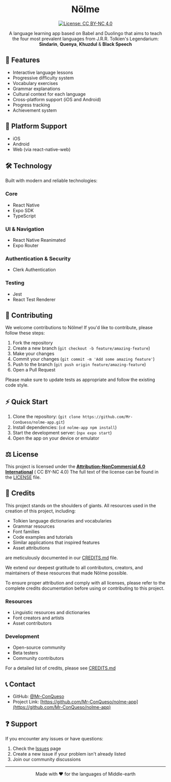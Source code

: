 <div align="center">

# Nölme

[![License: CC BY-NC 4.0](https://img.shields.io/badge/License-GPLv3-blue.svg)](https://creativecommons.org/licenses/by-nc/4.0/deed.en)

A language learning app based on Babel and Duolingo that aims to teach the four most prevalent languages from J.R.R. Tolkien's Legendarium: **Sindarin**, **Quenya**, **Khuzdul** & **Black Speech**
</div>

## 🎯 Features

- Interactive language lessons
- Progressive difficulty system
- Vocabulary exercises
- Grammar explanations
- Cultural context for each language
- Cross-platform support (iOS and Android)
- Progress tracking
- Achievement system

## 📱 Platform Support

- iOS
- Android
- Web (via react-native-web)

## 🛠️ Technology

Built with modern and reliable technologies:

### Core
- React Native
- Expo SDK
- TypeScript

### UI & Navigation
- React Native Reanimated
- Expo Router

### Authentication & Security
- Clerk Authentication

### Testing
- Jest
- React Test Renderer

## 🤝 Contributing

We welcome contributions to Nölme! If you'd like to contribute, please follow these steps:

1. Fork the repository
2. Create a new branch (`git checkout -b feature/amazing-feature`)
3. Make your changes
4. Commit your changes (`git commit -m 'Add some amazing feature'`)
5. Push to the branch (`git push origin feature/amazing-feature`)
6. Open a Pull Request

Please make sure to update tests as appropriate and follow the existing code style.

## ⚡ Quick Start

1. Clone the repository: (`git clone https://github.com/Mr-ConQueso/nolme-app.git`)
2. Install dependencies: (`cd nolme-app npm install`)
3. Start the development server: (`npx expo start`)
4. Open the app on your device or emulator


## ⚖️ License

This project is licensed under the **[Attribution-NonCommercial 4.0 International](https://www.creativecommons.org/licenses/by-nc/4.0/deed.en)** ( CC BY-NC 4.0) The full text of the license can be found in the [LICENSE](LICENSE) file.

## 👏 Credits

This project stands on the shoulders of giants. All resources used in the creation of this project, including:
- Tolkien language dictionaries and vocabularies
- Grammar resources
- Font families
- Code examples and tutorials
- Similar applications that inspired features
- Asset attributions

are meticulously documented in our [CREDITS.md](CREDITS.md) file.

We extend our deepest gratitude to all contributors, creators, and maintainers of these resources that made Nölme possible.

To ensure proper attribution and comply with all licenses, please refer to the complete credits documentation before using or contributing to this project.

### Resources
- Linguistic resources and dictionaries
- Font creators and artists
- Asset contributors

### Development
- Open-source community
- Beta testers
- Community contributors

For a detailed list of credits, please see [CREDITS.md](https://github.com/Mr-ConQueso/nolme-app/blob/master/credits.md)

## 📞 Contact

- GitHub: [@Mr-ConQueso](https://github.com/Mr-ConQueso)
- Project Link: [https://github.com/Mr-ConQueso/nolme-app](https://github.com/Mr-ConQueso/nolme-app)

## ❓ Support

If you encounter any issues or have questions:

1. Check the [Issues](https://github.com/Mr-ConQueso/nolme-app/issues) page
2. Create a new issue if your problem isn't already listed
3. Join our community discussions

---

<div align="center">
Made with ❤️ for the languages of Middle-earth
</div>
